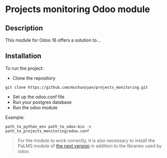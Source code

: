 # Projects monitoring Odoo module

## Description
This module for Odoo 16 offers a solution to...

## Installation
To run the project:
- Clone the repository
```commandline
git clone https://github.com/muchunzyan/projects_monitoring.git
```
- Set up the odoo.conf file
- Run your postgres database
- Run the odoo module

Example:
```commandline
path_to_python_env path_to_odoo-bin -c path_to_projects_monitoring/odoo.conf
```

> For the module to work correctly, it is also necessary to install the PaLMS module of [the next version](https://github.com/sefasenlik/PaLMS/commit/ad86212f54d75207cb923ec55b4899f937663f76) in addition to the libraries used by odoo.
